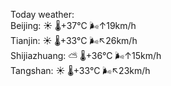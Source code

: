 Today weather:  
Beijing: ☀️   🌡️+37°C 🌬️↑19km/h  
Tianjin: ☀️   🌡️+33°C 🌬️↖26km/h  
Shijiazhuang: ⛅️  🌡️+36°C 🌬️↑15km/h  
Tangshan: ☀️   🌡️+33°C 🌬️↖23km/h  
